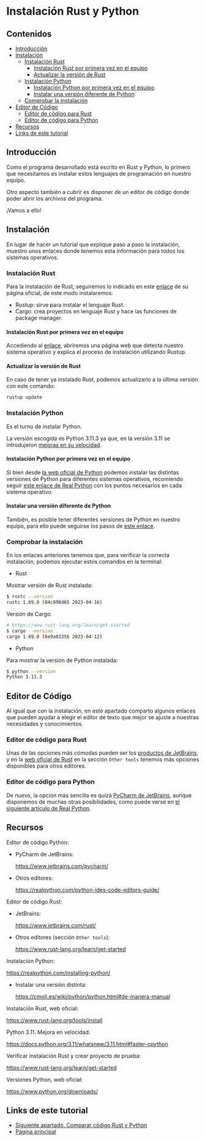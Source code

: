 # Instalación Rust y Python

## Contenidos

- [Introducción](#introducción)
- [Instalación](#instalación)
  - [Instalación Rust](#instalación-rust)
    - [Instalación Rust por primera vez en el equipo](#instalación-rust-por-primera-vez-en-el-equipo)
    - [Actualizar la versión de Rust](#actualizar-la-versión-de-rust)
  - [Instalación Python](#instalación-python)
    - [Instalación Python por primera vez en el equipo](#instalación-python-por-primera-vez-en-el-equipo)
    - [Instalar una versión diferente de Python](#instalar-una-versión-diferente-de-python)
  - [Comprobar la instalación](#comprobar-la-instalación)
- [Editor de Código](#editor-de-código)
  - [Editor de código para Rust](#editor-de-código-para-rust)
  - [Editor de código para Python](#editor-de-código-para-python)
- [Recursos](#recursos)
- [Links de este tutorial](#links-de-este-tutorial)

## Introducción

Como el programa desarrollado está escrito en Rust y Python, lo primero que necesitamos es instalar estos lenguajes de programación en nuestro equipo.

Otro aspecto también a cubrir es disponer de un editor de código donde poder abrir los archivos del programa.

¡Vamos a ello!

## Instalación

En lugar de hacer un tutorial que explique paso a paso la instalación, muestro unos enlaces donde tenemos esta información para todos los sistemas operativos.

### Instalación Rust

Para la instalación de Rust, seguiremos lo indicado en este [enlace](https://www.rust-lang.org/tools/install) de su página oficial, de este modo instalaremos:

- Rustup: sirve para instalar el lenguaje Rust.
- Cargo: crea proyectos en lenguaje Rust y hace las funciones de package manager.

#### Instalación Rust por primera vez en el equipo

Accediendo al [enlace](https://www.rust-lang.org/tools/install), abriremos una página web que detecta nuestro sistema operativo y explica el proceso de instalación utilizando Rustup.

#### Actualizar la versión de Rust

En caso de tener ya instalado Rust, podemos actualizarlo a la última versión con este comando:

```bash
rustup update
```

### Instalación Python

Es el turno de instalar Python.

La versión escogida es Python 3.11.3 ya que, en la versión 3.11 se introdujeron [mejoras en su velocidad](https://docs.python.org/3.11/whatsnew/3.11.html#faster-cpython).

#### Instalación Python por primera vez en el equipo

Si bien desde [la web oficial de Python](https://www.python.org/downloads/) podemos instalar las distintas versiones de Python para diferentes sistemas operativos, recomiendo seguir [este enlace de Real Python](https://realpython.com/installing-python/) con los puntos necesarios en cada sistema operativo.

#### Instalar una versión diferente de Python

También, es posible tener diferentes versiones de Python en nuestro equipo, para ello puede seguirse los pasos de [este enlace](https://cmoli.es/wiki/python/python.html#de-manera-manual).

### Comprobar la instalación

En los enlaces anteriores tenemos que, para verificar la correcta instalación, podemos ejecutar estos comandos en la terminal:

- Rust

Mostrar versión de Rust instalada:

```bash
$ rustc --version
rustc 1.69.0 (84c898d65 2023-04-16)
```

Versión de Cargo:

```bash
# https://www.rust-lang.org/learn/get-started
$ cargo --version
cargo 1.69.0 (6e9a83356 2023-04-12)
```

- Python

Para mostrar la versión de Python instalada:

```bash
$ python --version
Python 3.11.3
```

## Editor de Código

Al igual que con la instalación, en este apartado comparto algunos enlaces que pueden ayudar a elegir el editor de texto que mejor se ajuste a nuestras necesidades y conocimientos.

### Editor de código para Rust

Unas de las opciones más cómodas pueden ser los [productos de JetBrains](https://www.jetbrains.com/rust/), y en la [web oficial de Rust](https://www.rust-lang.org/learn/get-started) en la sección `Other tools` tenemos más opciones disponibles para otros editores.

### Editor de código para Python

De nuevo, la opción más sencilla es quizá [PyCharm de JetBrains](https://www.jetbrains.com/pycharm/), aunque disponemos de muchas otras posibilidades, como puede verse en [el siguiente artículo de Real Python](https://realpython.com/python-ides-code-editors-guide/).

## Recursos

Editor de código Python:

- PyCharm de JetBrains:

  <https://www.jetbrains.com/pycharm/>

- Otros editores:

  <https://realpython.com/python-ides-code-editors-guide/>

Editor de código Rust:

- JetBrains:

  <https://www.jetbrains.com/rust/>

- Otros editores (sección `Other tools`):

  <https://www.rust-lang.org/learn/get-started>

Instalación Python:

<https://realpython.com/installing-python/>

- Instalar una versión distinta:

  <https://cmoli.es/wiki/python/python.html#de-manera-manual>

Instalación Rust, web oficial:

<https://www.rust-lang.org/tools/install>

Python 3.11. Mejora en velocidad:

<https://docs.python.org/3.11/whatsnew/3.11.html#faster-cpython>

Verificar instalación Rust y crear proyecto de prueba:

<https://www.rust-lang.org/learn/get-started>

Versiones Python, web oficial:

<https://www.python.org/downloads/>

## Links de este tutorial

- [Siguiente apartado. Comparar código Rust y Python](05-compare-code.html)
- [Página principal](introduction.html)

